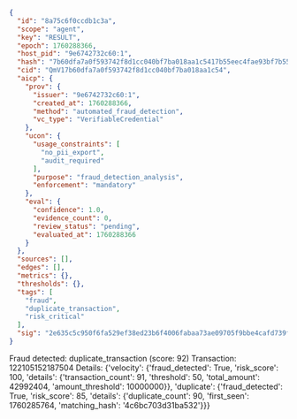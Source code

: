 ```json
{
  "id": "8a75c6f0ccdb1c3a",
  "scope": "agent",
  "key": "RESULT",
  "epoch": 1760288366,
  "host_pid": "9e6742732c60:1",
  "hash": "7b60dfa7a0f593742f8d1cc040bf7ba018aa1c5417b55eec4fae93bf7b55ed7a",
  "cid": "QmV17b60dfa7a0f593742f8d1cc040bf7ba018aa1c54",
  "aicp": {
    "prov": {
      "issuer": "9e6742732c60:1",
      "created_at": 1760288366,
      "method": "automated_fraud_detection",
      "vc_type": "VerifiableCredential"
    },
    "ucon": {
      "usage_constraints": [
        "no_pii_export",
        "audit_required"
      ],
      "purpose": "fraud_detection_analysis",
      "enforcement": "mandatory"
    },
    "eval": {
      "confidence": 1.0,
      "evidence_count": 0,
      "review_status": "pending",
      "evaluated_at": 1760288366
    }
  },
  "sources": [],
  "edges": [],
  "metrics": {},
  "thresholds": {},
  "tags": [
    "fraud",
    "duplicate_transaction",
    "risk_critical"
  ],
  "sig": "2e635c5c950f6fa529ef38ed23b6f4006fabaa73ae09705f9bbe4cafd739faf5"
}
```

Fraud detected: duplicate_transaction (score: 92)
Transaction: 122105152187504
Details: {'velocity': {'fraud_detected': True, 'risk_score': 100, 'details': {'transaction_count': 91, 'threshold': 50, 'total_amount': 42992404, 'amount_threshold': 10000000}}, 'duplicate': {'fraud_detected': True, 'risk_score': 85, 'details': {'duplicate_count': 90, 'first_seen': 1760285764, 'matching_hash': '4c6bc703d31ba532'}}}